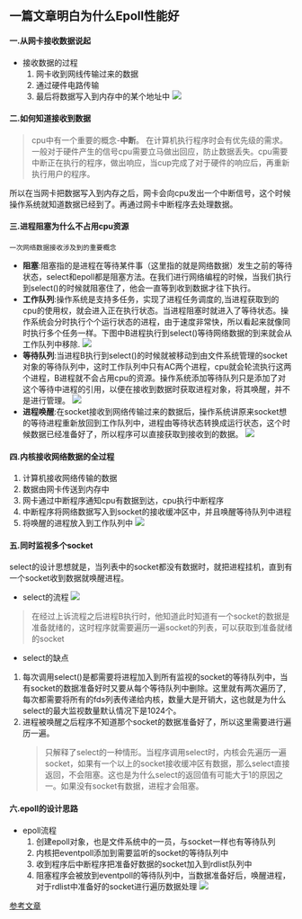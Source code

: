 ## 一篇文章明白为什么Epoll性能好
#### 一.从网卡接收数据说起
- 接收数据的过程
  1. 网卡收到网线传输过来的数据
  2. 通过硬件电路传输
  3. 最后将数据写入到内存中的某个地址中
  ![](../image/网卡接收数据过程.jpg)
#### 二.如何知道接收到数据
>cpu中有一个重要的概念-**中断**。
> 在计算机执行程序时会有优先级的需求。一般对于硬件产生的信号cpu需要立马做出回应，防止数据丢失。cpu需要中断正在执行的程序，做出响应，当cup完成了对于硬件的响应后，再重新执行用户的程序。

所以在当网卡把数据写入到内存之后，网卡会向cpu发出一个中断信号，这个时候操作系统就知道数据已经到了。再通过网卡中断程序去处理数据。
#### 三.进程阻塞为什么不占用cpu资源
`一次网络数据接收涉及到的重要概念`
- **阻塞**:阻塞指的是进程在等待某件事（这里指的就是网络数据）发生之前的等待状态，select和epoll都是阻塞方法。在我们进行网络编程的时候，当我们执行到select()的时候就阻塞住了，他会一直等到收到数据才往下执行。
- **工作队列**:操作系统是支持多任务，实现了进程任务调度的,当进程获取到的cpu的使用权，就会进入正在执行状态。当进程阻塞时就进入了等待状态。操作系统会分时执行个个运行状态的进程，由于速度非常快，所以看起来就像同时执行多个任务一样。下图中B进程执行到select()等待网络数据的到来就会从工作队列中移除.
   ![](../image/工作队列.png)
- **等待队列**:当进程B执行到select()的时候就被移动到由文件系统管理的socket对象的等待队列中，这时工作队列中只有AC两个进程，cpu就会轮流执行这两个进程，B进程就不会占用cpu的资源。操作系统添加等待队列只是添加了对这个等待中进程的引用，以便在接收到数据时获取进程对象，将其唤醒，并不是进行管理。
![](../image/等待队列.png)
- **进程唤醒**:在socket接收到网络传输过来的数据后，操作系统讲原来socket想的等待进程重新放回到工作队列中，进程由等待状态转换成运行状态，这个时候数据已经准备好了，所以程序可以直接获取到接收到的数据。
![](../image/进程唤醒.png)
#### 四.内核接收网络数据的全过程
1. 计算机接收网络传输的数据
2. 数据由网卡传送到内存中
3. 网卡通过中断程序通知cpu有数据到达，cpu执行中断程序
4. 中断程序将网络数据写入到socket的接收缓冲区中，并且唤醒等待队列中进程
5. 将唤醒的进程放入到工作队列中
![](../image/内核数据接收全过程.png)
#### 五.同时监视多个socket
select的设计思想就是，当列表中的socket都没有数据时，就把进程挂机，直到有一个socket收到数据就唤醒进程。
- select的流程
![](../image/select工作流程.png)

>在经过上诉流程之后进程B执行时，他知道此时知道有一个socket的数据是准备就绪的，这时程序就需要遍历一遍socket的列表，可以获取到准备就绪的socket
- select的缺点
1. 每次调用select()是都需要将进程加入到所有监视的socket的等待队列中，当有socket的数据准备好时又要从每个等待队列中删除。这里就有两次遍历了,每次都需要将所有的fds列表传递给内核，数量大是开销大，这也就是为什么select的最大监视数量默认情况下是1024个。
2. 进程被唤醒之后程序不知道那个socket的数据准备好了，所以这里需要进行遍历一遍。
   >只解释了select的一种情形。当程序调用select时，内核会先遍历一遍socket，如果有一个以上的socket接收缓冲区有数据，那么select直接返回，不会阻塞。这也是为什么select的返回值有可能大于1的原因之一。如果没有socket有数据，进程才会阻塞。
#### 六.epoll的设计思路
- epoll流程
  1. 创建epoll对象，也是文件系统中的一员，与socket一样也有等待队列
  2. 内核把eventpoll添加到需要监听的socket的等待队列中
  3. 收到程序后中断程序把准备好数据的socket加入到rdlist队列中
  4. 阻塞程序会被放到eventpoll的等待队列中，当数据准备好后，唤醒进程，对于rdlist中准备好的socket进行遍历数据处理
![](../image/epoll流程.png)


[参考文章](https://www.toutiao.com/a6683264188703310340/)


